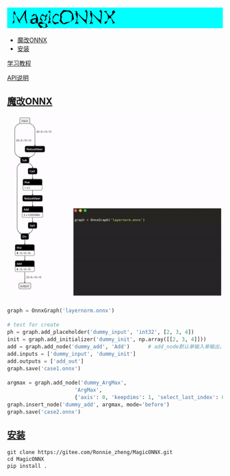 ![logo](./image/logo.png)
- [魔改ONNX](#魔改onnx)
- [安装](#安装)

[学习教程](./docs/tutorials.md)

[API说明](./docs/operations.md)

## [魔改ONNX](#魔改ONNX)
![动画演示](./image/create.gif)
```python
graph = OnnxGraph('layernorm.onnx')

# test for create
ph = graph.add_placeholder('dummy_input', 'int32', [2, 3, 4])
init = graph.add_initializer('dummy_init', np.array([[2, 3, 4]]))
add = graph.add_node('dummy_add', 'Add')      # add_node默认单输入单输出，需要手动修改节点输入输出信息
add.inputs = ['dummy_input', 'dummy_init']
add.outputs = ['add_out']
graph.save('case1.onnx')

argmax = graph.add_node('dummy_ArgMax',
                      'ArgMax',
                      {'axis': 0, 'keepdims': 1, 'select_last_index': 0})
graph.insert_node('dummy_add', argmax, mode='before')
graph.save('case2.onnx')
```

## [安装](#安装)
```shell
git clone https://gitee.com/Ronnie_zheng/MagicONNX.git
cd MagicONNX
pip install .
```
